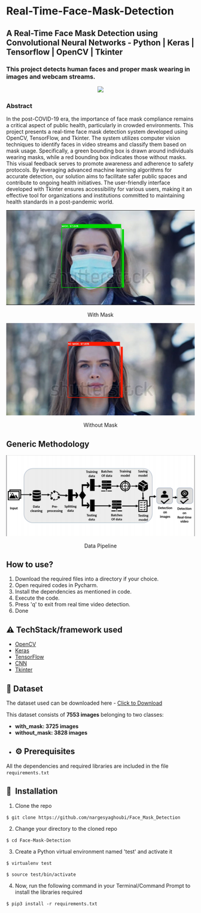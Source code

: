 # Real-Time-Face-Mask-Detection
## A Real-Time Face Mask Detection using Convolutional Neural Networks - Python | Keras | Tensorflow | OpenCV | Tkinter

### This project detects human faces and proper mask wearing in images and webcam streams.

<p align="center">
  <img src="https://github.com/nargesyaghoubi/Face_Mask_Detection/blob/main/Images/mask.gif" />
</p>


### Abstract

In the post-COVID-19 era, the importance of face mask compliance remains a critical aspect of public health, particularly in crowded environments. This project presents a real-time face mask detection system developed using OpenCV, TensorFlow, and Tkinter. The system utilizes computer vision techniques to identify faces in video streams and classify them based on mask usage. Specifically, a green bounding box is drawn around individuals wearing masks, while a red bounding box indicates those without masks. This visual feedback serves to promote awareness and adherence to safety protocols. By leveraging advanced machine learning algorithms for accurate detection, our solution aims to facilitate safer public spaces and contribute to ongoing health initiatives. The user-friendly interface developed with Tkinter ensures accessibility for various users, making it an effective tool for organizations and institutions committed to maintaining health standards in a post-pandemic world.



<p align="center">
  <img src="https://github.com/nargesyaghoubi/Face_Mask_Detection/blob/main/Images/withmask.png" />
</p>
<p align=center> 
 With Mask
</p>

<p align="center">
  <img src="https://github.com/nargesyaghoubi/Face_Mask_Detection/blob/main/Images/withoutmask.png" />
</p>
<p align=center> 
Without Mask
</p>

## Generic Methodology
<p align="center">
  <img src="https://github.com/nargesyaghoubi/Face_Mask_Detection/blob/main/Images/block_diagram.png" />
</p>
<p align=center> 
 Data Pipeline
</p>


## How to use?
1. Download the required files into a directory if your choice.
2. Open required codes in Pycharm.  
3. Install the dependencies as mentioned in code.
4. Execute the code.
5. Press 'q' to exit from real time video detection.
6. Done

## :warning: TechStack/framework used
- [OpenCV](https://opencv.org/)
- [Keras](https://keras.io/)
- [TensorFlow](https://www.tensorflow.org/)
- [CNN](https://en.wikipedia.org/wiki/Convolutional_neural_network)
- [Tkinter](https://docs.python.org/3/library/tkinter.html)

 
## :file_folder: Dataset
The dataset used can be downloaded here - [Click to Download](https://drive.google.com/drive/folders/1rmuer0pxH11o-fJ8Dl9QYLpGX0iPRaZO?usp=drive_link)

This dataset consists of __7553 images__ belonging to two classes:
*	__with_mask: 3725 images__
*	__without_mask: 3828 images__
  

- ## :gear: Prerequisites

All the dependencies and required libraries are included in the file <code>requirements.txt</code> 

## 🚀&nbsp; Installation
1. Clone the repo
```
$ git clone https://github.com/nargesyaghoubi/Face_Mask_Detection
```

2. Change your directory to the cloned repo 
```
$ cd Face-Mask-Detection
```

3. Create a Python virtual environment named 'test' and activate it
```
$ virtualenv test
```
```
$ source test/bin/activate
```

4. Now, run the following command in your Terminal/Command Prompt to install the libraries required
```
$ pip3 install -r requirements.txt
```

 
